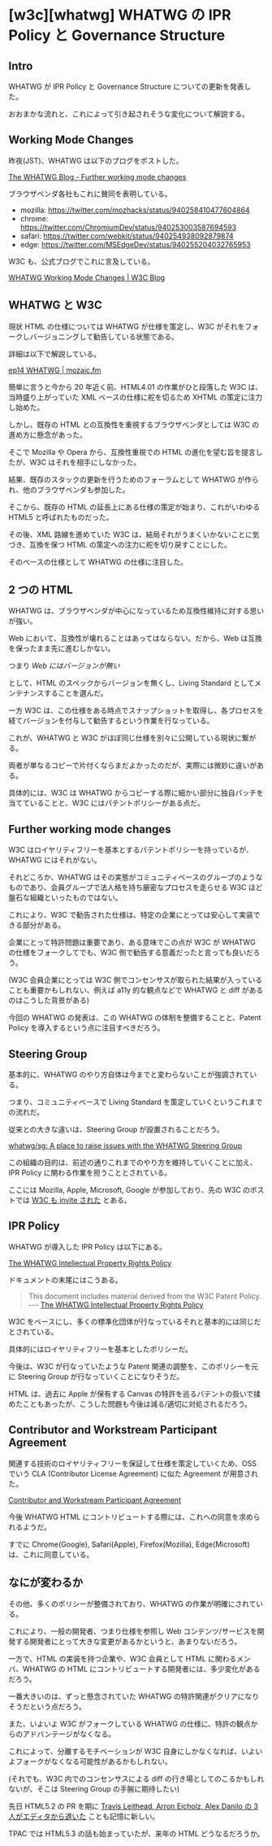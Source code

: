 # [w3c][whatwg] WHATWG の IPR Policy と Governance Structure

## Intro

WHATWG が IPR Policy と Governance Structure についての更新を発表した。

おおまかな流れと、これによって引き起されそうな変化について解説する。


## Working Mode Changes

昨夜(JST)、WHATWG は以下のブログをポストした。

[The WHATWG Blog - Further working mode changes](https://blog.whatwg.org/working-mode-changes)

ブラウザベンダ各社もこれに賛同を表明している。

- mozilla: https://twitter.com/mozhacks/status/940258410477604864
- chrome: https://twitter.com/ChromiumDev/status/940253003587694593
- safari: https://twitter.com/webkit/status/940254938092879874
- edge: https://twitter.com/MSEdgeDev/status/940255204032765953

W3C も、公式ブログでこれに言及している。

[WHATWG Working Mode Changes | W3C Blog](https://www.w3.org/blog/2017/12/whatwg-working-mode-changes/)


## WHATWG と W3C

現状 HTML の仕様については WHATWG が仕様を策定し、W3C がそれをフォークしバージョニングして勧告している状態である。

詳細は以下で解説している。

[ep14 WHATWG | mozaic.fm](https://mozaic.fm/episodes/14/whatwg.html)

簡単に言うと今から 20 年近く前、HTML4.01 の作業がひと段落した W3C は、当時盛り上がっていた XML ベースの仕様に舵を切るため XHTML の策定に注力し始めた。

しかし、既存の HTML との互換性を重視するブラウザベンダとしては W3C の進め方に懸念があった。

そこで Mozilla や Opera から、互換性重視での HTML の進化を望む旨を提言したが、W3C はそれを相手にしなかった。

結果、既存のスタックの更新を行うためのフォーラムとして WHATWG が作られ、他のブラウザベンダも参加した。

そこから、既存の HTML の延長上にある仕様の策定が始まり、これがいわゆる HTML5 と呼ばれたものだった。

その後、XML 路線を進めていた W3C は、結局それがうまくいかないことに気づき、互換を保つ HTML の策定への注力に舵を切り戻すことにした。

そのベースの仕様として WHATWG の仕様に注目した。


## 2 つの HTML

WHATWG は、ブラウザベンダが中心になっているため互換性維持に対する思いが強い。

Web において、互換性が壊れることはあってはならない。だから、Web は互換を保ったまま先に進むしかない。

つまり *Web にはバージョンが無い*

として、HTML のスペックからバージョンを無くし、Living Standard としてメンテナンスすることを選んだ。

一方 W3C は、この仕様をある時点でスナップショットを取得し、各プロセスを経てバージョンを付与して勧告するという作業を行なっている。

これが、WHATWG と W3C がほぼ同じ仕様を別々に公開している現状に繋がる。

両者が単なるコピーで片付くならまだよかったのだが、実際には微妙に違いがある。

具体的には、W3C は WHATWG からコピーする際に細かい部分に独自パッチを当てていることと、W3C にはパテントポリシーがある点だ。


## Further working mode changes

W3C はロイヤリティフリーを基本とするパテントポリシーを持っているが、WHATWG にはそれがない。

それどころか、WHATWG はその実態がコミュニティベースのグループのようなものであり、会員グループで法人格を持ち厳密なプロセスを走らせる W3C ほど盤石な組織といったものではない。

これにより、W3C で勧告された仕様は、特定の企業にとっては安心して実装できる部分がある。

企業にとって特許問題は重要であり、ある意味でこの点が W3C が WHATWG の仕様をフォークしてでも、W3C 側で勧告する意義だったと言っても良いだろう。

(W3C 会員企業にとっては W3C 側でコンセンサスが取られた結果が入っていることも重要かもしれない、例えば a11y 的な観点などで WHATWG と diff があるのはこうした背景がある)

今回の WHATWG の発表は、この WHATWG の体制を整備することと、Patent Policy を導入するという点に注目すべきだろう。


## Steering Group

基本的に、WHATWG のやり方自体は今までと変わらないことが強調されている。

つまり、コミュニティベースで Living Standard を策定していくというこれまでの流れだ。

従来との大きな違いは、Steering Group が設置されることだろう。

[whatwg/sg: A place to raise issues with the WHATWG Steering Group](https://github.com/whatwg/sg)

この組織の目的は、前述の通りこれまでのやり方を維持していくことに加え、IPR Policy に関わる作業を担うこととされている。

ここには Mozilla, Apple, Microsoft, Google が参加しており、先の W3C のポストでは [W3C も invite された](https://www.w3.org/blog/2017/12/whatwg-working-mode-changes/) とある。


## IPR Policy

WHATWG が導入した IPR Policy は以下にある。

[The WHATWG Intellectual Property Rights Policy](https://whatwg.org/ipr-policy)

ドキュメントの末尾にはこうある。

> This document includes material derived from the W3C Patent Policy.
> --- [The WHATWG Intellectual Property Rights Policy](https://whatwg.org/ipr-policy)

W3C をベースにし、多くの標準化団体が行なっているそれと基本的には同じだとされている。

具体的にはロイヤリティフリーを基本としたポリシーだ。

今後は、W3C が行なっていたような Patent 関連の調整を、このポリシーを元に Steering Group が行なっていくことになりそうだ。

HTML は、過去に Apple が保有する Canvas の特許を巡るパテントの扱いで揉めたこともあったが、こうした問題も今後は減る/適切に対処されるだろう。


## Contributor and Workstream Participant Agreement

関連する技術のロイヤリティフリーを保証して仕様を策定していくため、OSS でいう CLA (Contributor License Agreement) に似た Agreement が用意された。

[Contributor and Workstream Participant Agreement](https://participate.whatwg.org/agreement)

今後 WHATWG HTML にコントリビュートする際には、これへの同意を求められるようだ。

すでに Chrome(Google), Safari(Apple), Firefox(Mozilla), Edge(Microsoft) は、これに同意している。


## なにが変わるか

その他、多くのポリシーが整備されており、WHATWG の作業が明確にされている。

これにより、一般の開発者、つまり仕様を参照し Web コンテンツ/サービスを開発する開発者にとって大きな変更があるかというと、あまりないだろう。

一方で、HTML の実装を持つ企業や、W3C 会員として HTML に関わるメンバ、WHATWG の HTML にコントリビュートする開発者には、多少変化があるだろう。

一番大きいのは、ずっと懸念されていた WHATWG の特許関連がクリアになりそうだという点だろう。

また、いよいよ W3C がフォークしている WHATWG の仕様に、特許の観点からのアドバンテージがなくなる。

これによって、分離するモチベーションが W3C 自身にしかなくなれば、いよいよフォークがなくなる可能性があるかもしれない。

(それでも、W3C 内でのコンセンサスによる diff の行き場としてのこるかもしれないが、そこは Steering Group の手腕に期待したい)

先日 HTML5.2 の PR を期に [Travis Leithead, Arron Eicholz, Alex Danilo の 3 人がエディタから退いた](https://lists.w3.org/Archives/Public/public-html/2017Nov/0001.html) ことも記憶に新しい。

TPAC では HTML5.3 の話も始まっていたが、来年の HTML どうなるだろうか。